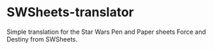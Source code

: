 # SWSheets-translator
Simple translation for the Star Wars Pen and Paper sheets Force and Destiny from SWSheets. 

